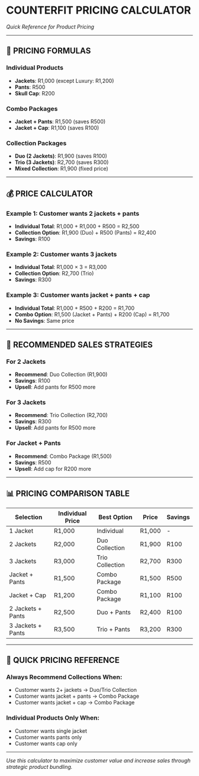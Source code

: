 # COUNTERFIT PRICING CALCULATOR
*Quick Reference for Product Pricing*

---

## 🧮 PRICING FORMULAS

### Individual Products
- **Jackets**: R1,000 (except Luxury: R1,200)
- **Pants**: R500
- **Skull Cap**: R200

### Combo Packages
- **Jacket + Pants**: R1,500 (saves R500)
- **Jacket + Cap**: R1,100 (saves R100)

### Collection Packages
- **Duo (2 Jackets)**: R1,900 (saves R100)
- **Trio (3 Jackets)**: R2,700 (saves R300)
- **Mixed Collection**: R1,900 (fixed price)

---

## 💰 PRICE CALCULATOR

### Example 1: Customer wants 2 jackets + pants
- **Individual Total**: R1,000 + R1,000 + R500 = R2,500
- **Collection Option**: R1,900 (Duo) + R500 (Pants) = R2,400
- **Savings**: R100

### Example 2: Customer wants 3 jackets
- **Individual Total**: R1,000 × 3 = R3,000
- **Collection Option**: R2,700 (Trio)
- **Savings**: R300

### Example 3: Customer wants jacket + pants + cap
- **Individual Total**: R1,000 + R500 + R200 = R1,700
- **Combo Option**: R1,500 (Jacket + Pants) + R200 (Cap) = R1,700
- **No Savings**: Same price

---

## 🎯 RECOMMENDED SALES STRATEGIES

### For 2 Jackets
- **Recommend**: Duo Collection (R1,900)
- **Savings**: R100
- **Upsell**: Add pants for R500 more

### For 3 Jackets
- **Recommend**: Trio Collection (R2,700)
- **Savings**: R300
- **Upsell**: Add pants for R500 more

### For Jacket + Pants
- **Recommend**: Combo Package (R1,500)
- **Savings**: R500
- **Upsell**: Add cap for R200 more

---

## 📊 PRICING COMPARISON TABLE

| Selection | Individual Price | Best Option | Price | Savings |
|-----------|------------------|-------------|-------|---------|
| 1 Jacket | R1,000 | Individual | R1,000 | - |
| 2 Jackets | R2,000 | Duo Collection | R1,900 | R100 |
| 3 Jackets | R3,000 | Trio Collection | R2,700 | R300 |
| Jacket + Pants | R1,500 | Combo Package | R1,500 | R500 |
| Jacket + Cap | R1,200 | Combo Package | R1,100 | R100 |
| 2 Jackets + Pants | R2,500 | Duo + Pants | R2,400 | R100 |
| 3 Jackets + Pants | R3,500 | Trio + Pants | R3,200 | R300 |

---

## 🚀 QUICK PRICING REFERENCE

### Always Recommend Collections When:
- Customer wants 2+ jackets → Duo/Trio Collection
- Customer wants jacket + pants → Combo Package
- Customer wants jacket + cap → Combo Package

### Individual Products Only When:
- Customer wants single jacket
- Customer wants pants only
- Customer wants cap only

---

*Use this calculator to maximize customer value and increase sales through strategic product bundling.*
